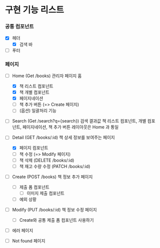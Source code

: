 # 구현 기능 리스트

### 공통 컴포넌트

- [x] 헤더
  - [x] 검색 바
- [ ] 푸터
 
### 페이지

- [ ] Home (Get /books)
  관리자 페이지 홈
  - [x] 책 리스트 컴포넌트
  - [x] 책 개별 컴포넌트
  - [x] 페이지네이션
  - [ ] 책 추가 버튼 (=> Create 페이지)
  - [ ] (옵션) 일괄처리 기능

- [ ] Search (Get /search?q={search})
  검색 결과값 
  책 리스트 컴포넌트, 개별 컴포넌트, 페이지네이션, 책 추가 버튼 레이아웃은 Home 과 통일

- [ ] Detail (GET /books/:id)
  책 상세 정보를 보여주는 페이지
  - [x] 페이지 컴포넌트
  - [ ] 책 수정 (=> Modify 페이지)
  - [ ] 책 삭제 (DELETE /books/:id)
  - [ ] 책 재고 수량 수정 (PATCH /books/:id)

- [ ] Create (POST /books)
  책 정보 추가 페이지
  - [ ] 제출 폼 컴포넌트
    - [ ] 이미지 제출 컴포넌트
  - [ ] 예외 상황

- [ ] Modify (PUT /books/:id)
  책 정보 수정 페이지
  - [ ] Create와 공통 제출 폼 컴포넌트 사용하기

- [ ] 에러 페이지

- [ ] Not found 페이지
